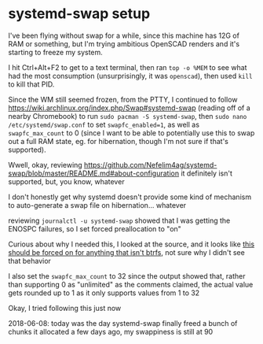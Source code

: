 # systemd-swap setup

I've been flying without swap for a while, since this machine has 12G of RAM or something, but I'm trying ambitious OpenSCAD renders and it's starting to freeze my system.

I hit Ctrl+Alt+F2 to get to a text terminal, then ran `top -o %MEM` to see what had the most consumption (unsurprisingly, it was `openscad`), then used `kill` to kill that PID.

Since the WM still seemed frozen, from the PTTY, I continued to follow https://wiki.archlinux.org/index.php/Swap#systemd-swap (reading off of a nearby Chromebook) to run `sudo pacman -S systemd-swap`, then `sudo nano /etc/systemd/swap.conf` to set `swapfc_enabled=1`, as well as `swapfc_max_count` to 0 (since I want to be able to potentially use this to swap out a full RAM state, eg. for hibernation, though I'm not sure if that's supported).

Wwell, okay, reviewing https://github.com/Nefelim4ag/systemd-swap/blob/master/README.md#about-configuration it definitely isn't supported, but, you know, whatever

I don't honestly get why systemd doesn't provide some kind of mechanism to auto-generate a swap file on hibernation... whatever

reviewing `journalctl -u systemd-swap` showed that I was getting the ENOSPC failures, so I set forced preallocation to "on"

Curious about why I needed this, I looked at the source, and it looks like [this should be forced on for anything that isn't btrfs](https://github.com/Nefelim4ag/systemd-swap/blob/master/systemd-swap#L264), not sure why I didn't see that behavior

I also set the `swapfc_max_count` to 32 since the output showed that, rather than supporting 0 as "unlimited" as the comments claimed, the actual value gets rounded up to 1 as it only supports values from 1 to 32

Okay, I tried following this just now

2018-06-08: today was the day systemd-swap finally freed a bunch of chunks it allocated a few days ago, my swappiness is still at 90
